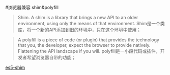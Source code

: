 #浏览器兼容
shim&polyfill
> Shim. A shim is a library that brings a new API to an older environment, using only the means of that environment.
> Shim是一个类库，将一个新的API添加到旧的环境中，只在这个环境中使用；


> A polyfill is a piece of code (or plugin) that provides the technology that you, the developer, expect the browser to provide natively. Flattening the API landscape if you will.
> polyfill是一小段代码或插件，开发者希望浏览器自带的功能；


[es5-shim](https://github.com/es-shims/es5-shim)